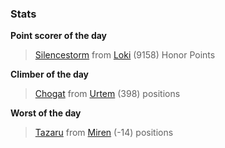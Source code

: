 

### Stats

**Point scorer of the day**
>[Silencestorm](/#/character/Loki/831835) from [Loki](/#/ranking/Loki)  (9158) Honor Points


**Climber of the day**
>[Chogat](/#/character/Urtem/776701) from [Urtem](/#/ranking/Urtem)  (398) positions


**Worst of the day**
>[Tazaru](/#/character/Miren/3255) from [Miren](/#/ranking/Miren)  (-14) positions


